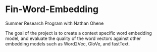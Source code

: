 # Fin-Word-Embedding
Summer Research Program with Nathan Ohene


The goal of the project is to create a context specific word embedding model, and evaluate the quality of the 
word vectors against other embedding models such as Word2Vec, GloVe, and fastText. 
